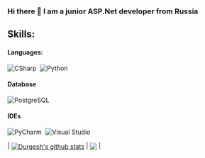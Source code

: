 ### Hi there 👋 I am a junior ASP.Net developer from Russia
## Skills:

#### Languages:

![CSharp](https://img.shields.io/badge/csharp-ED8B00?style=for-the-badge&logo=csharp&logoColor=white)&nbsp;
![Python](https://img.shields.io/badge/Python-3776AB?style=for-the-badge&logo=python&logoColor=white)&nbsp;

#### Database
![PostgreSQL](https://img.shields.io/badge/PostgreSQL-316192?style=for-the-badge&logo=postgresql&logoColor=white)&nbsp;

#### IDEs

![PyCharm](https://img.shields.io/badge/pycharm-143?style=for-the-badge&logo=pycharm&logoColor=black&color=black&labelColor=green)&nbsp;
![Visual Studio](https://img.shields.io/badge/Visual%20Studio-0078d7.svg?style=for-the-badge&logo=visual-studio&logoColor=white)&nbsp;


| <a href="https://github.com/anuraghazra/github-readme-stats"><img align="center" src="https://github-readme-stats.vercel.app/api?username=mussaportfolio&show_icons=true&include_all_commits=true&theme=buefy&hide_border=true" alt="Durgesh's github stats" /></a> | <a href="https://github.com/anuraghazra/github-readme-stats"><img align="center" src="https://github-readme-stats.vercel.app/api/top-langs/?username=mussaportfolio&layout=compact&theme=buefy&hide_border=true" /></a> |


